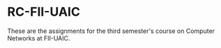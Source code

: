 # RC-FII-UAIC
 These are the assignments for the third semester's course on Computer Networks at FII-UAIC.
